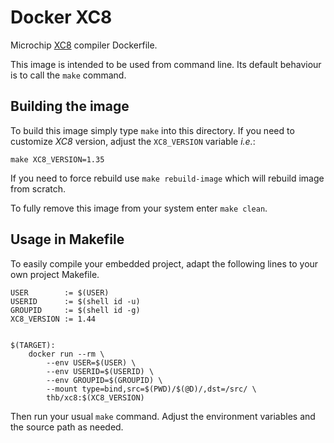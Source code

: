 Docker XC8
==========

Microchip [XC8](https://www.microchip.com/mplab/compilers) compiler
Dockerfile.


This image is intended to be used from command line. Its default behaviour is
to call the `make` command.


Building the image
------------------

To build this image simply type `make` into this directory. If you need to
customize _XC8_ version, adjust the `XC8_VERSION` variable _i.e._:
```
make XC8_VERSION=1.35
```

If you need to force rebuild use `make rebuild-image` which will rebuild
image from scratch.

To fully remove this image from your system enter `make clean`.


Usage in Makefile
-----------------

To easily compile your embedded project, adapt the following lines to
your own project Makefile.

```
USER        := $(USER)
USERID      := $(shell id -u)
GROUPID     := $(shell id -g)
XC8_VERSION := 1.44


$(TARGET):
	docker run --rm \
		--env USER=$(USER) \
		--env USERID=$(USERID) \
		--env GROUPID=$(GROUPID) \
		--mount type=bind,src=$(PWD)/$(@D)/,dst=/src/ \
		thb/xc8:$(XC8_VERSION)

```

Then run your usual `make` command. Adjust the environment variables and the
source path as needed.
